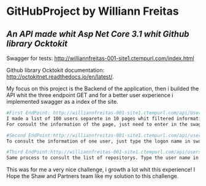 # GitHubProject by Williann Freitas

## _An API made whit Asp Net Core 3.1 whit Github library Ocktokit_
Swagger for tests: http://williannfreitas-001-site1.ctempurl.com/index.html

Github library Ocktokit documentation: http://octokitnet.readthedocs.io/en/latest/.

My focus on this project is the Backend of the application, then i builded
the API whit the three endpoint GET and for a better user experience i implemented swagger as a index of the site.   

```sh
#First EndPoint: http://williannfreitas-001-site1.ctempurl.com/api/Users?since={number}
I made a list of 100 users separete in 10 pages whit filtered information about each user.
For consult the information of the page, just need to enter in the swagger input a number between 1 and 10.
```

```sh
#Second EndPoint:http://williannfreitas-001-site1.ctempurl.com/api/users/{:username}/details
To consult the information of one user, just type the logon name in swagger input.
```

```sh
#Third EndPoint:http://williannfreitas-001-site1.ctempurl.com/api/users/{:username}/repos
Same process to consult the list of repositorys. Type the user name in swagger input, and it will return filtred information about all repositorys.
```
This was for me a very nice challenge, i growth a lot whit this experience!
I Hope the Shaw and Partners team like my solution to this challenge. 

